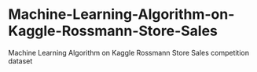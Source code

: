 # Machine-Learning-Algorithm-on-Kaggle-Rossmann-Store-Sales
Machine Learning Algorithm on Kaggle Rossmann Store Sales competition dataset
